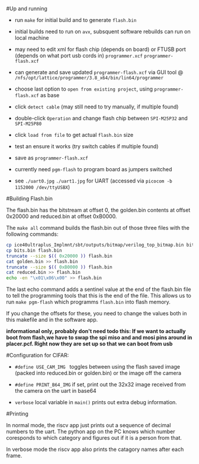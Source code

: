 #Up and running

- run `make` for initial build and to generate `flash.bin`
- initial builds need to run on `avx`, subsquent software rebuilds can run on local machine

- may need to edit xml for flash chip (depends on board) or FTUSB port (depends on what port usb cords in)
`programmer.xcf` `programmer-flash.xcf`

- can generate and save updated `programmer-flash.xcf` via GUI tool @ `/nfs/opt/lattice/programmer/3.8_x64/bin/lin64/programmer`
- choose last option to `open from existing project`, using `programmer-flash.xcf` as base
- click `detect cable` (may still need to try manually, if multiple found)
- double-click `Operation` and change flash chip between `SPI-M25P32` and `SPI-M25P80`
- click `load from file` to get actual `flash.bin` size
- test an ensure it works (try switch cables if multiple found)
- save as `programmer-flash.xcf`
- currently need `pgm-flash` to program board as jumpers switched

- see `./uart0.jpg` `./uart1.jpg` for UART (accessed via `picocom -b 1152000 /dev/ttyUSBX`)

#Building Flash.bin

The flash.bin has the bitstream at offset 0, the golden.bin contents at offset 0x20000 and reduced.bin at offset 0xB0000.

The `make all` command builds the flash.bin out of those three files with the following commands:

```sh
cp ice40ultraplus_Implmnt/sbt/outputs/bitmap/verilog_top_bitmap.bin bits.bin
cp bits.bin flash.bin
truncate --size $(( 0x20000 )) flash.bin
cat golden.bin >> flash.bin
truncate --size $(( 0xB0000 )) flash.bin
cat reduced.bin >> flash.bin
echo -en "\x01\x06\x00" >> flash.bin
```

The last echo command adds a sentinel value at the end of the flash.bin file to tell the programming tools
that this is the end of the file. This allows us to run `make pgm-flash` which programms `flash.bin` into
flash memory.

If you change the offsets for these, you need to change the values both in this makefile and in the software app.

**informational only, probably don't need todo this: If we want to actually boot from flash,we have to swap the spi miso and and mosi pins around in placer.pcf. Right now they are set up so that we can boot from usb**

#Configuration for CIFAR:

* `#define USE_CAM_IMG ` toggles between using the flash saved image (packed into reduced.bin or golden.bin) or the image off the camera

* `#define PRINT_B64_IMG` if set, print out the 32x32 image received from the camera on the uart in base64

* `verbose` local variable in `main()` prints out extra debug information.

#Printing

In normal mode, the riscv app just prints out a sequence of decimal numbers to the uart. The python app on the PC knows which number coresponds to which category and figures out if it is a person from that.

In verbose mode the riscv app also prints the catagory names after each frame.
